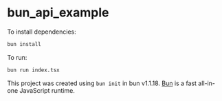 # bun_api_example

To install dependencies:

```bash
bun install
```

To run:

```bash
bun run index.tsx
```

This project was created using `bun init` in bun v1.1.18. [Bun](https://bun.sh) is a fast all-in-one JavaScript runtime.
